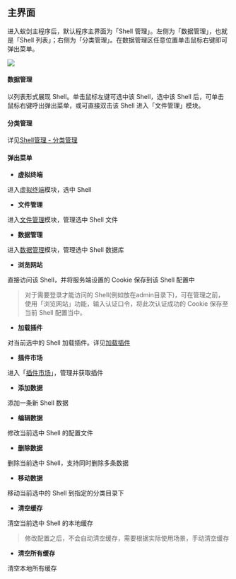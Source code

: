主界面
---

进入蚁剑主程序后，默认程序主界面为「Shell 管理」。左侧为「数据管理」，也就是「Shell 列表」；右侧为「分类管理」。在数据管理区任意位置单击鼠标右键即可弹出菜单。

![][img_main_page_1]

#### 数据管理

以列表形式展现 Shell。单击鼠标左键可选中该 Shell，选中该 Shell 后，可单击鼠标右键呼出弹出菜单，或可直接双击该 Shell 进入「文件管理」模块。

#### 分类管理

详见[Shell管理 - 分类管理](./category.md)

#### 弹出菜单

* **虚拟终端**

 进入[虚拟终端](../terminal/README.md)模块，选中 Shell

* **文件管理**

 进入[文件管理](../file_manager/README.md)模块，管理选中 Shell 文件

* **数据管理**

 进入[数据管理](../file_manager/README.md)模块，管理选中 Shell 数据库

* **浏览网站**

 直接访问该 Shell，并将服务端设置的 Cookie 保存到该 Shell 配置中

 > 对于需要登录才能访问的 Shell(例如放在admin目录下)，可在管理之前，使用「浏览网站」功能，输入认证口令，将此次认证成功的 Cookie 保存至当前 Shell 配置当中。

* **加载插件**

 对当前选中的 Shell 加载插件。详见[加载插件](../plugins/load_plugin.md)

* **插件市场**

 进入「[插件市场](../plugin_store/README.md)」，管理并获取插件

* **添加数据**

 添加一条新 Shell 数据

* **编辑数据**

 修改当前选中 Shell 的配置文件

* **删除数据**

 删除当前选中 Shell，支持同时删除多条数据

* **移动数据**

 移动当前选中的 Shell 到指定的分类目录下

* **清空缓存**

 清空当前选中 Shell 的本地缓存

 > 修改配置之后，不会自动清空缓存，需要根据实际使用场景，手动清空缓存

* **清空所有缓存**

 清空本地所有缓存


[img_main_page_1]: http://antsword.l1n3.net/doc/shell_manager/main_page_1.jpg